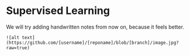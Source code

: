 # Supervised Learning

We will try adding handwritten notes from now on, because it feels better.

```
![alt text](https://github.com/[username]/[reponame]/blob/[branch]/image.jpg?raw=true)
```